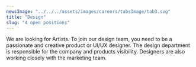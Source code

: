 ```yaml
---
newsImage: "../../../assets/images/careers/tabsImage/tab3.svg"
title: "Design"
slug: "4 open positions"
---
```


We are looking for Artists. To join our design team, you need to be a passionate and creative product or UI/UX designer. The design department is responsible for the company and products visibility. Designers are also working closely with the marketing team.

